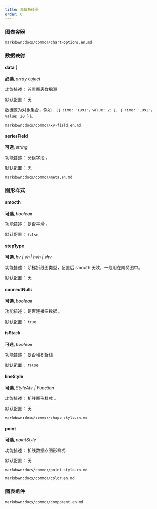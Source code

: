 ```yaml
---
title: 基础折线图
order: 0
---
```


 

### 图表容器

`markdown:docs/common/chart-options.en.md`

### 数据映射

#### data 📌

**必选**, _array object_

功能描述： 设置图表数据源

默认配置： 无

数据源为对象集合，例如：`[{ time: '1991'，value: 20 }, { time: '1992'，value: 20 }]`。

`markdown:docs/common/xy-field.en.md`

#### seriesField

**可选**, _string_

功能描述： 分组字段 。

默认配置： 无

`markdown:docs/common/meta.en.md`

### 图形样式

#### smooth

**可选**, _boolean_

功能描述： 是否平滑 。

默认配置： `false`

#### stepType

**可选**, _hv | vh | hvh | vhv_

功能描述： 阶梯折线图类型，配置后 smooth 无效，一般用在阶梯图中。

默认配置： 无

#### connectNulls

**可选**, _boolean_

功能描述： 是否连接空数据 。

默认配置： `true`

#### isStack

**可选**, _boolean_

功能描述： 是否堆积折线

默认配置： `false`

#### lineStyle

**可选**, _StyleAttr | Function_

功能描述： 折线图形样式 。

默认配置： 无

`markdown:docs/common/shape-style.en.md`

#### point

**可选**, _pointStyle_

功能描述： 折线数据点图形样式

默认配置： 无

`markdown:docs/common/point-style.en.md`

`markdown:docs/common/color.en.md`

### 图表组件

`markdown:docs/common/component.en.md`
